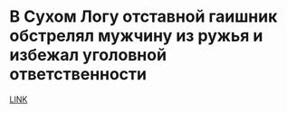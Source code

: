 # В Сухом Логу отставной гаишник обстрелял мужчину из ружья и избежал уголовной ответственности



[LINK](https://varlamov.ru/2969390.html)